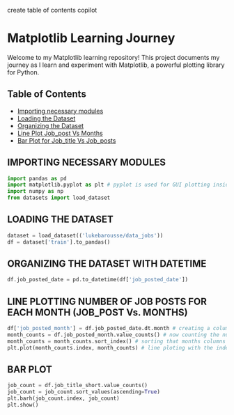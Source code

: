  create table of contents copilot

# Matplotlib Learning Journey

Welcome to my Matplotlib learning repository! This project documents my journey as I learn and experiment with Matplotlib, a powerful plotting library for Python.

## Table of Contents
- [Importing necessary modules](#IMPORTING-NECESSARY-MODULES)
- [Loading the Dataset](#LOADING-THE-DATASET)
- [Organizing the Dataset](#ORGANIZING-THE-DATASET-WITH-DATETIME)
- [Line Plot Job_post Vs Months](#LINE-PLOTTING-NUMBER-OF-JOB-POSTS-FOR-EACH-MONTH-JOB_POST-Vs-MONTHS)
- [Bar Plot for Job_title Vs Job_posts](#BAR-PLOT)

## IMPORTING NECESSARY MODULES

```python
import pandas as pd
import matplotlib.pyplot as plt # pyplot is used for GUI plotting inside the IDE
import numpy as np 
from datasets import load_dataset
```

## LOADING THE DATASET

```python
dataset = load_dataset(('lukebarousse/data_jobs'))
df = dataset['train'].to_pandas()
```

## ORGANIZING THE DATASET WITH DATETIME
```python
df.job_posted_date = pd.to_datetime(df['job_posted_date'])
```

## LINE PLOTTING NUMBER OF JOB POSTS FOR EACH MONTH (JOB_POST Vs. MONTHS)

```python
df['job_posted_month'] = df.job_posted_date.dt.month # creating a column where we can have months in one axis and its unique
month_counts = df.job_posted_month.value_counts() # now counting the number of job posting for each months
month_counts = month_counts.sort_index() # sorting that months columns
plt.plot(month_counts.index, month_counts) # line ploting with the index and months column we get a clean plot
```

## BAR PLOT 

```python
job_count = df.job_title_short.value_counts()
job_count = job_count.sort_values(ascending=True)
plt.barh(job_count.index, job_count)
plt.show()
```
